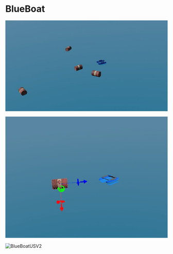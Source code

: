# BlueBoat

![Boat](./worlds/ocean.jpg)

![BlueBoatUSV1](../../docs/assets/videos/blueboat/video1.gif)

![BlueBoatUSV2](../../docs/assets/videos/blueboat/video2.gif)